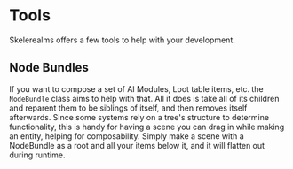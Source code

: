 # Tools

Skelerealms offers a few tools to help with your development.

## Node Bundles

If you want to compose a set of AI Modules, Loot table items, etc. the `NodeBundle` class aims to help with that. All it does is take all of its children and reparent them to be siblings of itself, and then removes itself afterwards. Since some systems rely on a tree's structure to determine functionality, this is handy for having a scene you can drag in while making an entity, helping for composability. Simply make a scene with a NodeBundle as a root and all your items below it, and it will flatten out during runtime.
